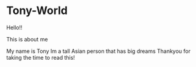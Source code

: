 # Tony-World
Hello!!

This is about me

My name is Tony
Im a tall Asian person that has big dreams
Thankyou for taking the time to read this!
